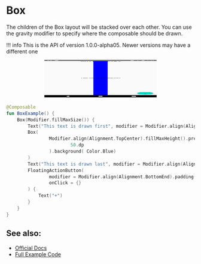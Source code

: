 # Box

The children of the Box layout will be stacked over each other. You can use the gravity modifier to specify where the composable should be drawn.

!!! info
    This is the API of version 1.0.0-alpha05. Newer versions may have a different one


<p align="center">
  <img src ="../../images/layout/box/stackdemo.png" height=100 width=300 />
</p>


```kotlin
@Composable
fun BoxExample() {
    Box(Modifier.fillMaxSize()) {
        Text("This text is drawn first", modifier = Modifier.align(Alignment.TopCenter))
        Box(
                Modifier.align(Alignment.TopCenter).fillMaxHeight().preferredWidth(
                        50.dp
                ).background( Color.Blue)
        )
        Text("This text is drawn last", modifier = Modifier.align(Alignment.Center))
        FloatingActionButton(
                modifier = Modifier.align(Alignment.BottomEnd).padding(12.dp),
                onClick = {}
        ) {
            Text("+")
        }
    }
}
```

## See also:
* [Official Docs](https://developer.android.com/reference/kotlin/androidx/compose/foundation/layout/package-summary#Box)
* [Full Example Code](https://github.com/Foso/Jetpack-Compose-Playground/blob/master/compose/src/main/java/de/jensklingenberg/jetpackcomposeplayground/ui/github/layout/BoxExample.kt)

